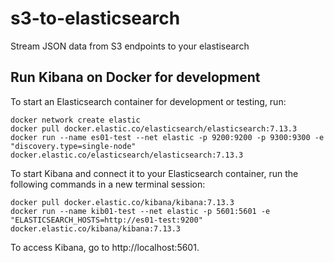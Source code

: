 # s3-to-elasticsearch
Stream JSON data from S3 endpoints to your elastisearch

## Run Kibana on Docker for development

To start an Elasticsearch container for development or testing, run:
```
docker network create elastic
docker pull docker.elastic.co/elasticsearch/elasticsearch:7.13.3
docker run --name es01-test --net elastic -p 9200:9200 -p 9300:9300 -e "discovery.type=single-node" docker.elastic.co/elasticsearch/elasticsearch:7.13.3
```
To start Kibana and connect it to your Elasticsearch container, run the following commands in a new terminal session:
```
docker pull docker.elastic.co/kibana/kibana:7.13.3
docker run --name kib01-test --net elastic -p 5601:5601 -e "ELASTICSEARCH_HOSTS=http://es01-test:9200" docker.elastic.co/kibana/kibana:7.13.3
```
To access Kibana, go to http://localhost:5601.
